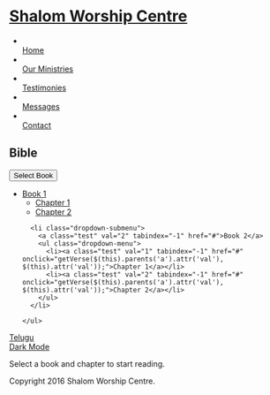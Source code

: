 <head> <meta charset="utf-8"> <title>Bible Online</title> <meta name="viewport" content="width=device-width, initial-scale=1.0"> <meta name="keywords" content="ministry,prayer,christianity,church"> <meta name="description" content="Ministries, work done by Shalom Worship Centre"> <meta name="author" content="Shalom Worship Centre"> <!-- CSS --> <link rel="stylesheet" href="https://fonts.googleapis.com/css?family=Open+Sans:400italic,400"> <link rel="stylesheet" href="https://fonts.googleapis.com/css?family=Droid+Sans"> <link rel="stylesheet" href="https://fonts.googleapis.com/css?family=Lobster"> <link rel="stylesheet" href="/assets/bootstrap/css/bootstrap.min.css"><link rel="stylesheet" href="/assets/css/font-awesome.css"><link rel="stylesheet" href="/assets/css/style.css"> <!-- Favicon and touch icons --> <link rel="shortcut icon" href="/assets/ico/favicon.ico">
<script src="https://code.jquery.com/jquery-3.6.0.min.js"></script>
<style>
.dropdown-submenu {
  position: relative;
}
.dropdown-submenu .dropdown-menu {
  top: 0;
  left: 100%;
  margin-top: -1px;
}
</style>
<script>
$(document).ready(function(){
  $('.dropdown-submenu a.test').on("click", function(e){
    $(this).next('ul').toggle();
    e.stopPropagation();
    e.preventDefault();
  });
});
</script>

</head>
<body> <!-- Header --> <div class="container"> <div class="header row"> <div class="span12"> <div class="navbar"> <div class="navbar-inner"> <h1> <a class="brand" href="/">Shalom Worship Centre</a> </h1> <a class="btn btn-navbar" data-toggle="collapse" data-target=".nav-collapse"> <span class="icon-bar"></span> <span class="icon-bar"></span> <span class="icon-bar"></span> </a> <div class="nav-collapse collapse"> <ul class="nav pull-right"> <li> <a href="/"><i class="icon-home"></i><br />Home</a> </li> <li class="current-page"> <a href="/Our Ministries.html"><i class="icon-camera"></i><br />Our Ministries</a> </li> <li> <a href="/testimonies/"><i class="icon-user"></i><br />Testimonies</a> </li> <li> <a href="/messages"><i class="icon-tasks"></i><br/>Messages</a> </li><li> <a href="/contact.html"><i class="icon-envelope-alt"></i><br />Contact</a> </li> </ul> </div> </div> </div> </div> </div> </div>
<!-- Page Title --> <div class="page-title"> <div class="container"> <div class="row"> <div class="span12"> <i class="icon-book page-title-icon"></i> <h2>Bible</h2> </div> </div> </div> </div>
<!-- Services Full Width Text -->
<!-- Call To Action -->
<div class="call-to-action container"> <div class="row"> <div class="call-to-action-text span12" style="overflow: visible;"><div class="ca-text">
<div class="dropdown">
    <button class="btn btn-default dropdown-toggle" type="button" data-toggle="dropdown">Select Book
    <span class="caret"></span></button>
    <ul class="dropdown-menu">
      <li class="dropdown-submenu">
        <a class="test" val="1" tabindex="-1" href="#">Book 1</a>
        <ul class="dropdown-menu">
          <li><a val="1" class="test" tabindex="-1" href="#" onclick="getVerse($(this).parents('a').attr('val'), $(this).attr('val'));">Chapter 1</a></li>
          <li><a val="2" class="test" tabindex="-1" href="#" onclick="getVerse($(this).parents('a').attr('val'), $(this).attr('val'));">Chapter 2</a></li>
        </ul>
      </li>
      
      <li class="dropdown-submenu">
        <a class="test" val="2" tabindex="-1" href="#">Book 2</a>
        <ul class="dropdown-menu">
          <li><a class="test" val="1" tabindex="-1" href="#" onclick="getVerse($(this).parents('a').attr('val'), $(this).attr('val'));">Chapter 1</a></li>
          <li><a class="test" val="2" tabindex="-1" href="#" onclick="getVerse($(this).parents('a').attr('val'), $(this).attr('val'));">Chapter 2</a></li>
        </ul>
      </li>
      
    </ul>
  </div>
 </div>
<div class="ca-button"> <a href="">Telugu</a></div> <div class="ca-button"> <a href="">Dark Mode</a></div> </div></div></div>

<div class="services-full-width container"><div id = "bible" class="presentation container span12" style="text-align: left;"><p>Select a book and chapter to start reading.</p></div></div>
<script>
function getVerse(b, c) {
    console.log(b+"  "+c);
    var url = "https://script.google.com/macros/s/AKfycbyAYRUXR-Omreu1HRiNn0jRYxv6U_WrPwYw2C10OVBPM21R_2u_6IHjXq9KbJwq7tEc/exec?callback=loadData&book=" + b + "&chapter=" + c ,
        request = jQuery.ajax({
        crossDomain: true,
        url: url,
        method: "GET",
        dataType: "jsonp"
    });
}

function loadData(e) {
    $("#bible").empty();
    try {
        for (var i = 0; i < e.length; i++) {
            if (e[i][1].substring(0, 1) == "[") {
                $("#bible").append("<p>" + e[i][1] + "</p>");
            } else {
                $("#bible").append("<p>" + e[i][0] + ". " + e[i][1] + "</p>");
            }
        }
    } catch (err) {
        console.log(err);
    }
}
</script>
<!-- Footer --> <footer> <div class="container"> <div class="row"> <div class="social span4"> <a class="facebook" href="https://www.facebook.com/shalomworshipcentre.kkd"></a> <a class="youtube" href="https://www.youtube.com/c/ShalomWorshipCentreKakinada"></a> <a class="googleplus" href="https://plus.google.com/+ShalomWorshipCentreKakinada"></a></div><div class="copyright span4"><p>Copyright 2016 Shalom Worship Centre.</p></div> <!--Google Ads --> <div class="copyright span4 app"></div></div></div></footer>
<!-- Javascript --><script src="/assets/bootstrap/js/bootstrap.min.js"></script><script src="/assets/js/jquery.quicksand.js"></script></body>
